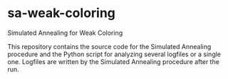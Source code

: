 # sa-weak-coloring
Simulated Annealing for Weak Coloring

This repository contains the source code for the Simulated Annealing procedure and the Python script for analyzing several logfiles or a single one. Logfiles are written by the Simulated Annealing procedure after the run. 
